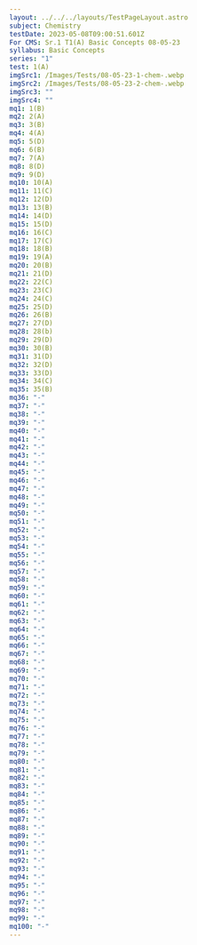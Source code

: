 ```yaml
---
layout: ../../../layouts/TestPageLayout.astro
subject: Chemistry
testDate: 2023-05-08T09:00:51.601Z
For CMS: Sr.1 T1(A) Basic Concepts 08-05-23
syllabus: Basic Concepts
series: "1"
test: 1(A)
imgSrc1: /Images/Tests/08-05-23-1-chem-.webp
imgSrc2: /Images/Tests/08-05-23-2-chem-.webp
imgSrc3: ""
imgSrc4: ""
mq1: 1(B)
mq2: 2(A)
mq3: 3(B)
mq4: 4(A)
mq5: 5(D)
mq6: 6(B)
mq7: 7(A)
mq8: 8(D)
mq9: 9(D)
mq10: 10(A)
mq11: 11(C)
mq12: 12(D)
mq13: 13(B)
mq14: 14(D)
mq15: 15(D)
mq16: 16(C)
mq17: 17(C)
mq18: 18(B)
mq19: 19(A)
mq20: 20(B)
mq21: 21(D)
mq22: 22(C)
mq23: 23(C)
mq24: 24(C)
mq25: 25(D)
mq26: 26(B)
mq27: 27(D)
mq28: 28(b)
mq29: 29(D)
mq30: 30(B)
mq31: 31(D)
mq32: 32(D)
mq33: 33(D)
mq34: 34(C)
mq35: 35(B)
mq36: "-"
mq37: "-"
mq38: "-"
mq39: "-"
mq40: "-"
mq41: "-"
mq42: "-"
mq43: "-"
mq44: "-"
mq45: "-"
mq46: "-"
mq47: "-"
mq48: "-"
mq49: "-"
mq50: "-"
mq51: "-"
mq52: "-"
mq53: "-"
mq54: "-"
mq55: "-"
mq56: "-"
mq57: "-"
mq58: "-"
mq59: "-"
mq60: "-"
mq61: "-"
mq62: "-"
mq63: "-"
mq64: "-"
mq65: "-"
mq66: "-"
mq67: "-"
mq68: "-"
mq69: "-"
mq70: "-"
mq71: "-"
mq72: "-"
mq73: "-"
mq74: "-"
mq75: "-"
mq76: "-"
mq77: "-"
mq78: "-"
mq79: "-"
mq80: "-"
mq81: "-"
mq82: "-"
mq83: "-"
mq84: "-"
mq85: "-"
mq86: "-"
mq87: "-"
mq88: "-"
mq89: "-"
mq90: "-"
mq91: "-"
mq92: "-"
mq93: "-"
mq94: "-"
mq95: "-"
mq96: "-"
mq97: "-"
mq98: "-"
mq99: "-"
mq100: "-"
---
```


